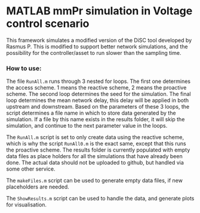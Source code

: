 # MATLAB mmPr simulation in Voltage control scenario

This framework simulates a modified version of the DiSC tool developed by Rasmus P. This is modified to support better network simulations, and the possibility for the controller/asset to run slower than the sampling time.

### How to use:
The file `RunAll.m` runs through 3 nested for loops. The first one determines the access scheme. 1 means the reactive scheme, 2 means the proactive scheme. The second loop determines the seed for the simulation. The final loop determines the mean network delay, this delay will be applied in both upstream and downstream. Based on the parameters of these 3 loops, the script determines a file name in which to store data generated by the simulation. If a file by this name exists in the results folder, it will skip the simulation, and continue to the next parameter value in the loops.

The `RunAll.m` script is set to only create data using the reactive scheme, which is why the script `RunAll0.m` is the exact same, except that this runs the proactive scheme. The results folder is currently populated with empty data files as place holders for all the simulations that have already been done. The actual data should not be uploaded to github, but handled via some other service.

The `makeFiles.m` script can be used to generate empty data files, if new placeholders are needed.

The `ShowResults.m` script can be used to handle the data, and generate plots for visualisation.
